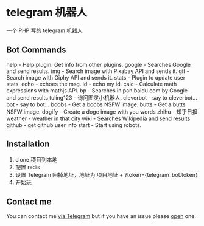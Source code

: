 telegram 机器人
============

一个 PHP 写的 telegram 机器人

Bot Commands
------------
help - Help plugin. Get info from other plugins.
google - Searches Google and send results.
img - Search image with Pixabay API and sends it.
gif - Search image with Giphy API and sends it.
stats - Plugin to update user stats.
echo - echoes the msg.
id - echo my id.
calc - Calculate math expressions with mathjs API.
bp - Searches in pan.baidu.com by Google and send results
tuling123 - 询问图灵小机器人.
cleverbot - say to cleverbot...
bot - say to bot...
boobs - Get a boobs NSFW image.
butts - Get a butts NSFW image.
dogify - Create a doge image with you words
zhihu - 知乎日报
weather - weather in that city
wiki - Searches Wikipedia and send results
github - get github user info
start - Start using robots.

Installation
------------
1. clone 项目到本地
2. 配置 redis
3. 设置 Telegram 回掉地址，地址为 项目地址 + ?token={telegram_bot.token}
4. 开始玩

Contact me
------------
You can contact me [via Telegram](https://telegram.me/drayc) but if you have an issue please [open](https://github.com/DrayChou/tgbot-php/issues) one.
